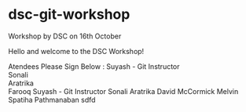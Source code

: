 # dsc-git-workshop
Workshop by DSC on 16th October


Hello and welcome to the DSC Workshop!



Atendees Please Sign Below :
Suyash - Git Instructor    
Sonali  
Aratrika     
Farooq
Suyash - Git Instructor
Sonali
Aratrika
David McCormick
Melvin
Spatiha Pathmanaban
sdfd

